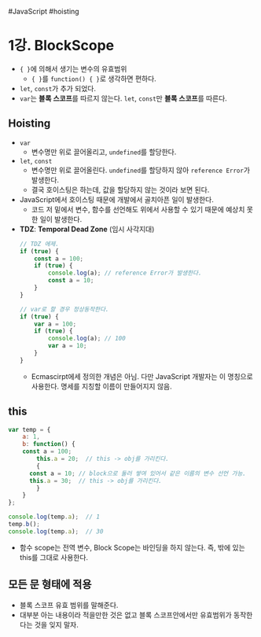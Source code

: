 #JavaScript #hoisting
# 1강. BlockScope

- `{ }`에 의해서 생기는 변수의 유효범위
	- `{ }`를 `function() { }`로 생각하면  편하다.
- `let`, `const`가 추가 되었다.
- `var`는 **블록 스코프**를 따르지 않는다. `let`, `const`만 **블록 스코프**를 따른다.

## Hoisting
- `var`
	- 변수명만 위로 끌어올리고, `undefined`를 할당한다.
- `let`, `const`
	- 변수명만 위로 끌어올린다. `undefined`를 할당하지 않아 `reference Error`가 발생한다.
	- 결국 호이스팅은 하는데, 값을 할당하지 않는 것이라 보면 된다.
- JavaScript에서 호이스팅 때문에 개발에서 골치아픈 일이 발생한다.
	- 코드 저 밑에서 변수, 함수를 선언해도 위에서 사용할 수 있기 때문에 예상치 못한 일이 발생한다.
- **TDZ**: **Temporal Dead Zone** (임시 사각지대)
	```js
	// TDZ 에제.
	if (true) {
		const a = 100;
		if (true) {
			console.log(a);	// reference Error가 발생한다.
			const a = 10;
		}
	}
	
	// var로 할 경우 정상동작한다.
	if (true) {
		var a = 100;
		if (true) {
			console.log(a);	// 100
			var a = 10;
		}
	}
	```
	- Ecmascirpt에세 정의한 개념은 아님. 다만 JavaScript 개발자는 이 명칭으로 사용한다. 명세를 지칭할 이름이 만들어지지 않음.

## this

```js
var temp = {
	a: 1,
	b: function() {
    const a = 100;
		this.a = 20;  // this -> obj를 가리킨다.
		{
      const a = 10; // block으로 둘러 쌓여 있어서 같은 이름의 변수 선언 가능.
      this.a = 30;	// this -> obj를 가리킨다.
		}
	}
};

console.log(temp.a);  // 1
temp.b();
console.log(temp.a);  // 30
```

- 함수 scope는 전역 변수, Block Scope는 바인딩을 하지 않는다. 즉, 밖에 있는 this를 그대로 사용한다.

## 모든 문 형태에 적용

- 블록 스코프 유효 범위를 말해준다.
- 대부분 아는 내용이라 적을만한 것은 없고 블록 스코프안에서만 유효범위가 동작한다는 것을 잊지 말자.
